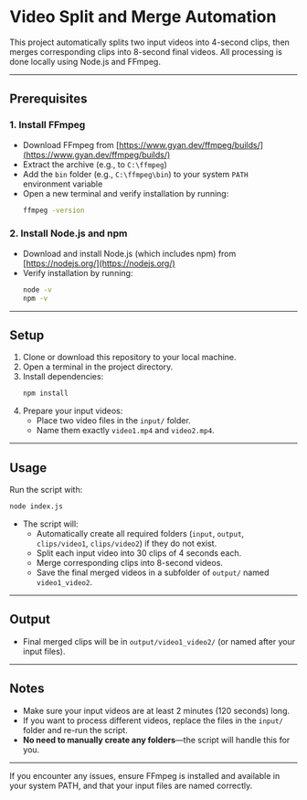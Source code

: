 # Video Split and Merge Automation

This project automatically splits two input videos into 4-second clips, then merges corresponding clips into 8-second final videos. All processing is done locally using Node.js and FFmpeg.

---

## Prerequisites

### 1. Install FFmpeg

- Download FFmpeg from [https://www.gyan.dev/ffmpeg/builds/](https://www.gyan.dev/ffmpeg/builds/)
- Extract the archive (e.g., to `C:\ffmpeg`)
- Add the `bin` folder (e.g., `C:\ffmpeg\bin`) to your system `PATH` environment variable
- Open a new terminal and verify installation by running:
  ```sh
  ffmpeg -version
  ```

### 2. Install Node.js and npm

- Download and install Node.js (which includes npm) from [https://nodejs.org/](https://nodejs.org/)
- Verify installation by running:
  ```sh
  node -v
  npm -v
  ```

---

## Setup

1. Clone or download this repository to your local machine.
2. Open a terminal in the project directory.
3. Install dependencies:
   ```sh
   npm install
   ```
4. Prepare your input videos:
   - Place two video files in the `input/` folder.
   - Name them exactly `video1.mp4` and `video2.mp4`.

---

## Usage

Run the script with:
```sh
node index.js
```

- The script will:
  - Automatically create all required folders (`input`, `output`, `clips/video1`, `clips/video2`) if they do not exist.
  - Split each input video into 30 clips of 4 seconds each.
  - Merge corresponding clips into 8-second videos.
  - Save the final merged videos in a subfolder of `output/` named `video1_video2`.

---

## Output

- Final merged clips will be in `output/video1_video2/` (or named after your input files).

---

## Notes

- Make sure your input videos are at least 2 minutes (120 seconds) long.
- If you want to process different videos, replace the files in the `input/` folder and re-run the script.
- **No need to manually create any folders**—the script will handle this for you.

---

If you encounter any issues, ensure FFmpeg is installed and available in your system PATH, and that your input files are named correctly.